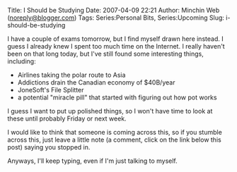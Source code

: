 Title: I Should be Studying
Date: 2007-04-09 22:21
Author: Minchin Web (noreply@blogger.com)
Tags: Series:Personal Bits, Series:Upcoming
Slug: i-should-be-studying

I have a couple of exams tomorrow, but I find myself drawn here instead.
I guess I already knew I spent too much time on the Internet. I really
haven't been on that long today, but I've still found some interesting
things, including:

-   Airlines taking the polar route to Asia
-   Addictions drain the Canadian economy of \$40B/year
-   JoneSoft's File Splitter
-   a potential "miracle pill" that started with figuring out how pot
    works

I guess I want to put up polished things, so I won't have time to look
at these until probably Friday or next week.

</p>
I would like to think that someone is coming across this, so if you
stumble across this, just leave a little note (a comment, click on the
link below this post) saying you stopped in.

Anyways, I'll keep typing, even if I'm just talking to myself.

